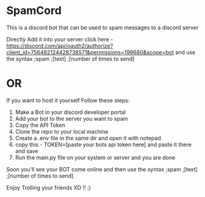 # SpamCord
 This is a discord bot that can be used to spam messages to a discord server <irritate your friends>
 
 Directly Add it into your server click here - https://discord.com/api/oauth2/authorize?client_id=756482124428738571&permissions=199680&scope=bot
 and use the syntax ;spam ;[text] ;[number of times to send]
 
# OR
 
 If you want to host it yourself
 Follow these steps:
 
 1. Make a Bot in your discord developer portal
 2. Add your bot to the server you want to spam
 3. Copy the API Token
 4. Clone the repo to your local machine
 5. Create a .env file in the same dir and open it with notepad
 6. copy this -  TOKEN=[paste your bots api token here]  and paste it there and save
 7. Run the main.py file on your system or server and you are done
 
 Soon you'll see your BOT come online and then use the syntax ;spam ;[text] ;[number of times to send]
 
Enjoy Trolling your friends XD !! ;)  

